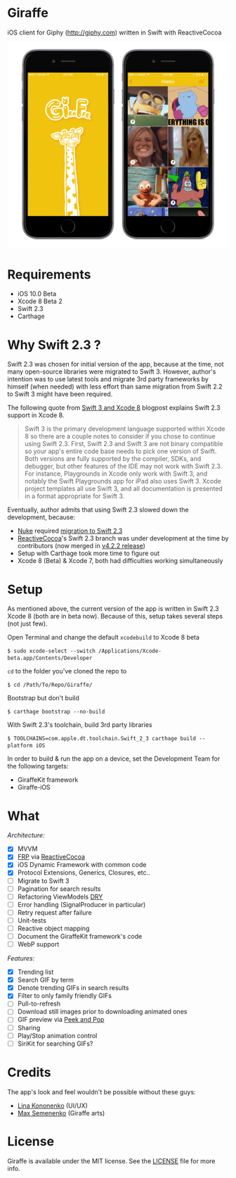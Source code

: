 # Giraffe

iOS client for Giphy (http://giphy.com) written in Swift with ReactiveCocoa

![image](App_Preview_Giraffe_Screens.png)

# Requirements
- iOS 10.0 Beta
- Xcode 8 Beta 2
- Swift 2.3
- Carthage

# Why Swift 2.3 ?

Swift 2.3 was chosen for initial version of the app, because at the time, not many open-source libraries were migrated to Swift 3. However, author's intention was to use latest tools and migrate 3rd party frameworks by himself (when needed) with less effort than same migration from Swift 2.2 to Swift 3 might have been required. 

The following quote from [Swift 3 and Xcode 8](https://developer.apple.com/swift/blog/?id=36) blogpost explains Swift 2.3 support in Xcode 8.

> Swift 3 is the primary development language supported within Xcode 8 so there are a couple notes to consider if you chose to continue using Swift 2.3. First, Swift 2.3 and Swift 3 are not binary compatible so your app's entire code base needs to pick one version of Swift. Both versions are fully supported by the compiler, SDKs, and debugger, but other features of the IDE may not work with Swift 2.3. For instance, Playgrounds in Xcode only work with Swift 3, and notably the Swift Playgrounds app for iPad also uses Swift 3. Xcode project templates all use Swift 3, and all documentation is presented in a format appropriate for Swift 3.

Eventually, author admits that using Swift 2.3 slowed down the development, because:
* [Nuke](https://github.com/kean/Nuke) required [migration to Swift 2.3](https://github.com/evgeniyd/Nuke/tree/Swift_2_3)
* [ReactiveCocoa](https://github.com/ReactiveCocoa/ReactiveCocoa)'s Swift 2.3 branch was under development at the time by contributors (now merged in [v4.2.2 release](https://github.com/ReactiveCocoa/ReactiveCocoa/releases/tag/v4.2.2))
* Setup with Carthage took more time to figure out
* Xcode 8 (Beta) & Xcode 7, both had difficulties working simultaneously

# Setup

As mentioned above, the current version of the app is written in Swift 2.3 Xcode 8 (both are in beta now). Because of this, setup takes several steps (not just few). 

Open Terminal and change the default `xcodebuild` to Xcode 8 beta

    $ sudo xcode-select --switch /Applications/Xcode-beta.app/Contents/Developer

`cd` to the folder you've cloned the repo to

    $ cd /Path/To/Repo/Giraffe/
    
Bootstrap but don't build

    $ carthage bootstrap --no-build
    
With Swift 2.3's toolchain, build 3rd party libraries

    $ TOOLCHAINS=com.apple.dt.toolchain.Swift_2_3 carthage build --platform iOS
    
In order to build & run the app on a device, set the Development Team for the following targets:
* GiraffeKit framework
* Giraffe-iOS

# What
*Architecture:*
* [x] MVVM
* [x] [FRP](https://en.wikipedia.org/wiki/Functional_reactive_programming) via [ReactiveCocoa](https://github.com/ReactiveCocoa/ReactiveCocoa)
* [x] iOS Dynamic Framework with common code
* [x] Protocol Extensions, Generics, Closures, etc..
* [ ] Migrate to Swift 3
* [ ] Pagination for search results
* [ ] Refactoring ViewModels [DRY](https://en.wikipedia.org/wiki/Don%27t_repeat_yourself)
* [ ] Error handling (SignalProducer in particular)
* [ ] Retry request after failure
* [ ] Unit-tests
* [ ] Reactive object mapping
* [ ] Document the GiraffeKit framework's code
* [ ] WebP support

*Features:*
* [x] Trending list
* [x] Search GIF by term
* [x] Denote trending GIFs in search results
* [x] Filter to only family friendly GIFs
* [ ] Pull-to-refresh
* [ ] Download still images prior to downloading animated ones
* [ ] GIF preview via [Peek and Pop](http://www.apple.com/iphone-6s/3d-touch/)
* [ ] Sharing
* [ ] Play/Stop animation control
* [ ] SiriKit for searching GIFs?

# Credits

The app's look and feel wouldn't be possible without these guys:
* [Lina Kononenko](https://www.facebook.com/linakononenko) (UI/UX)
* [Max Semenenko](https://www.facebook.com/max.nitsa) (Giraffe arts)

# License

Giraffe is available under the MIT license. See the [LICENSE](LICENSE) file for more info.
